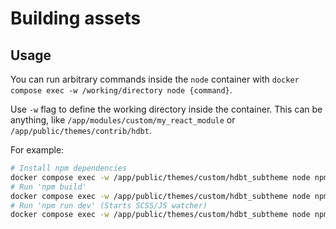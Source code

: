 # Building assets

## Usage

You can run arbitrary commands inside the `node` container with `docker compose exec -w /working/directory node {command}`.

Use `-w` flag to define the working directory inside the container. This can be anything, like `/app/modules/custom/my_react_module` or `/app/public/themes/contrib/hdbt`.

For example:

```bash
# Install npm dependencies
docker compose exec -w /app/public/themes/custom/hdbt_subtheme node npm install
# Run 'npm build'
docker compose exec -w /app/public/themes/custom/hdbt_subtheme node npm run build
# Run 'npm run dev' (Starts SCSS/JS watcher)
docker compose exec -w /app/public/themes/custom/hdbt_subtheme node npm run dev
```
